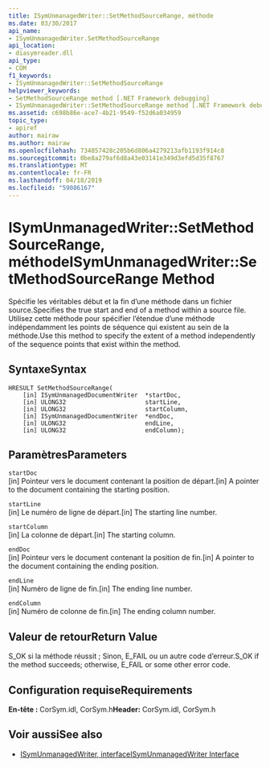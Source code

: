 ```yaml
---
title: ISymUnmanagedWriter::SetMethodSourceRange, méthode
ms.date: 03/30/2017
api_name:
- ISymUnmanagedWriter.SetMethodSourceRange
api_location:
- diasymreader.dll
api_type:
- COM
f1_keywords:
- ISymUnmanagedWriter::SetMethodSourceRange
helpviewer_keywords:
- SetMethodSourceRange method [.NET Framework debugging]
- ISymUnmanagedWriter::SetMethodSourceRange method [.NET Framework debugging]
ms.assetid: c698b86e-ace7-4b21-9549-f52d6a034959
topic_type:
- apiref
author: mairaw
ms.author: mairaw
ms.openlocfilehash: 734857428c205b6d806a4279213afb1193f914c8
ms.sourcegitcommit: 0be8a279af6d8a43e03141e349d3efd5d35f8767
ms.translationtype: MT
ms.contentlocale: fr-FR
ms.lasthandoff: 04/18/2019
ms.locfileid: "59086167"
---
```

# <a name="isymunmanagedwritersetmethodsourcerange-method"></a><span data-ttu-id="23c47-102">ISymUnmanagedWriter::SetMethodSourceRange, méthode</span><span class="sxs-lookup"><span data-stu-id="23c47-102">ISymUnmanagedWriter::SetMethodSourceRange Method</span></span>
<span data-ttu-id="23c47-103">Spécifie les véritables début et la fin d’une méthode dans un fichier source.</span><span class="sxs-lookup"><span data-stu-id="23c47-103">Specifies the true start and end of a method within a source file.</span></span> <span data-ttu-id="23c47-104">Utilisez cette méthode pour spécifier l’étendue d’une méthode indépendamment les points de séquence qui existent au sein de la méthode.</span><span class="sxs-lookup"><span data-stu-id="23c47-104">Use this method to specify the extent of a method independently of the sequence points that exist within the method.</span></span>  
  
## <a name="syntax"></a><span data-ttu-id="23c47-105">Syntaxe</span><span class="sxs-lookup"><span data-stu-id="23c47-105">Syntax</span></span>  
  
```  
HRESULT SetMethodSourceRange(  
    [in] ISymUnmanagedDocumentWriter  *startDoc,  
    [in] ULONG32                      startLine,  
    [in] ULONG32                      startColumn,  
    [in] ISymUnmanagedDocumentWriter  *endDoc,  
    [in] ULONG32                      endLine,  
    [in] ULONG32                      endColumn);  
```  
  
## <a name="parameters"></a><span data-ttu-id="23c47-106">Paramètres</span><span class="sxs-lookup"><span data-stu-id="23c47-106">Parameters</span></span>  
 `startDoc`  
 <span data-ttu-id="23c47-107">[in] Pointeur vers le document contenant la position de départ.</span><span class="sxs-lookup"><span data-stu-id="23c47-107">[in] A pointer to the document containing the starting position.</span></span>  
  
 `startLine`  
 <span data-ttu-id="23c47-108">[in] Le numéro de ligne de départ.</span><span class="sxs-lookup"><span data-stu-id="23c47-108">[in] The starting line number.</span></span>  
  
 `startColumn`  
 <span data-ttu-id="23c47-109">[in] La colonne de départ.</span><span class="sxs-lookup"><span data-stu-id="23c47-109">[in] The starting column.</span></span>  
  
 `endDoc`  
 <span data-ttu-id="23c47-110">[in] Pointeur vers le document contenant la position de fin.</span><span class="sxs-lookup"><span data-stu-id="23c47-110">[in] A pointer to the document containing the ending position.</span></span>  
  
 `endLine`  
 <span data-ttu-id="23c47-111">[in] Numéro de ligne de fin.</span><span class="sxs-lookup"><span data-stu-id="23c47-111">[in] The ending line number.</span></span>  
  
 `endColumn`  
 <span data-ttu-id="23c47-112">[in] Numéro de colonne de fin.</span><span class="sxs-lookup"><span data-stu-id="23c47-112">[in] The ending column number.</span></span>  
  
## <a name="return-value"></a><span data-ttu-id="23c47-113">Valeur de retour</span><span class="sxs-lookup"><span data-stu-id="23c47-113">Return Value</span></span>  
 <span data-ttu-id="23c47-114">S_OK si la méthode réussit ; Sinon, E_FAIL ou un autre code d’erreur.</span><span class="sxs-lookup"><span data-stu-id="23c47-114">S_OK if the method succeeds; otherwise, E_FAIL or some other error code.</span></span>  
  
## <a name="requirements"></a><span data-ttu-id="23c47-115">Configuration requise</span><span class="sxs-lookup"><span data-stu-id="23c47-115">Requirements</span></span>  
 <span data-ttu-id="23c47-116">**En-tête :** CorSym.idl, CorSym.h</span><span class="sxs-lookup"><span data-stu-id="23c47-116">**Header:** CorSym.idl, CorSym.h</span></span>  
  
## <a name="see-also"></a><span data-ttu-id="23c47-117">Voir aussi</span><span class="sxs-lookup"><span data-stu-id="23c47-117">See also</span></span>

- [<span data-ttu-id="23c47-118">ISymUnmanagedWriter, interface</span><span class="sxs-lookup"><span data-stu-id="23c47-118">ISymUnmanagedWriter Interface</span></span>](../../../../docs/framework/unmanaged-api/diagnostics/isymunmanagedwriter-interface.md)
